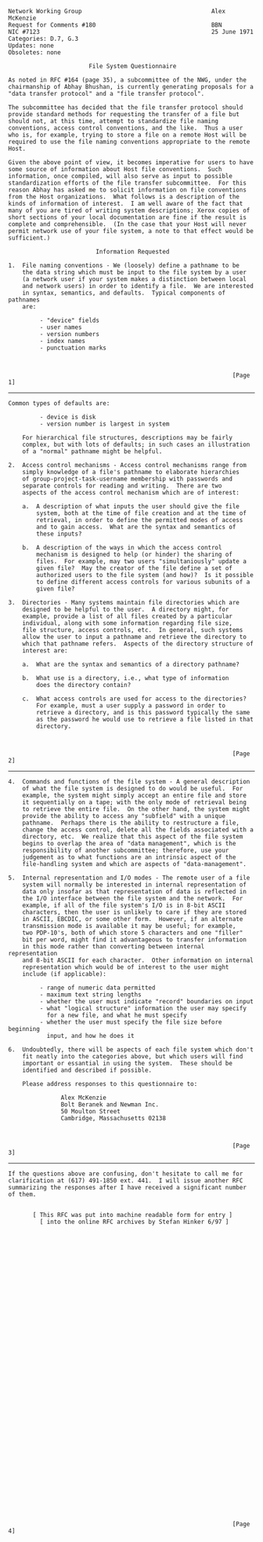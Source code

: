     Network Working Group                                     Alex McKenzie
    Request for Comments #180                                 BBN
    NIC #7123                                                 25 June 1971
    Categories: D.7, G.3
    Updates: none
    Obsoletes: none

                           File System Questionnaire

    As noted in RFC #164 (page 35), a subcommittee of the NWG, under the
    chairmanship of Abhay Bhushan, is currently generating proposals for a
    "data transfer protocol" and a "file transfer protocol".

    The subcommittee has decided that the file transfer protocol should
    provide standard methods for requesting the transfer of a file but
    should not, at this time, attempt to standardize file naming
    conventions, access control conventions, and the like.  Thus a user
    who is, for example, trying to store a file on a remote Host will be
    required to use the file naming conventions appropriate to the remote
    Host.

    Given the above point of view, it becomes imperative for users to have
    some source of information about Host file conventions.  Such
    information, once compiled, will also serve as input to possible
    standardization efforts of the file transfer subcommittee.  For this
    reason Abhay has asked me to solicit information on file conventions
    from the Host organizations.  What follows is a description of the
    kinds of information of interest.  I am well aware of the fact that
    many of you are tired of writing system descriptions; Xerox copies of
    short sections of your local documentation are fine if the result is
    complete and comprehensible.  (In the case that your Host will never
    permit network use of your file system, a note to that effect would be
    sufficient.)

                             Information Requested

    1.  File naming conventions - We (loosely) define a pathname to be
        the data string which must be input to the file system by a user
        (a network user if your system makes a distinction between local
        and network users) in order to identify a file.  We are interested
        in syntax, semantics, and defaults.  Typical components of pathnames
        are:

             - "device" fields
             - user names
             - version numbers
             - index names
             - punctuation marks



                                                                    [Page 1]

------------------------------------------------------------------------

``` newpage
Common types of defaults are:

         - device is disk
         - version number is largest in system

    For hierarchical file structures, descriptions may be fairly
    complex, but with lots of defaults; in such cases an illustration
    of a "normal" pathname might be helpful.

2.  Access control mechanisms - Access control mechanisms range from
    simply knowledge of a file's pathname to elaborate hierarchies
    of group-project-task-username membership with passwords and
    separate controls for reading and writing.  There are two
    aspects of the access control mechanism which are of interest:

    a.  A description of what inputs the user should give the file
        system, both at the time of file creation and at the time of
        retrieval, in order to define the permitted modes of access
        and to gain access.  What are the syntax and semantics of
        these inputs?

    b.  A description of the ways in which the access control
        mechanism is designed to help (or hinder) the sharing of
        files.  For example, may two users "simultaniously" update a
        given file?  May the creator of the file define a set of
        authorized users to the file system (and how)?  Is it possible
        to define different access controls for various subunits of a
        given file?

3.  Directories - Many systems maintain file directories which are
    designed to be helpful to the user.  A directory might, for
    example, provide a list of all files created by a particular
    individual, along with some information regarding file size,
    file structure, access controls, etc.  In general, such systems
    allow the user to input a pathname and retrieve the directory to
    which that pathname refers.  Aspects of the directory structure of
    interest are:

    a.  What are the syntax and semantics of a directory pathname?

    b.  What use is a directory, i.e., what type of information
        does the directory contain?

    c.  What access controls are used for access to the directories?
        For example, must a user supply a password in order to
        retrieve a directory, and is this password typically the same
        as the password he would use to retrieve a file listed in that
        directory.



                                                                [Page 2]
```

------------------------------------------------------------------------

``` newpage
4.  Commands and functions of the file system - A general description
    of what the file system is designed to do would be useful.  For
    example, the system might simply accept an entire file and store
    it sequentially on a tape; with the only mode of retrieval being
    to retrieve the entire file.  On the other hand, the system might
    provide the ability to access any "subfield" with a unique
    pathname.  Perhaps there is the ability to restructure a file,
    change the access control, delete all the fields associated with a
    directory, etc.  We realize that this aspect of the file system
    begins to overlap the area of "data management", which is the
    responsibility of another subcommittee; therefore, use your
    judgement as to what functions are an intrinsic aspect of the
    file-handling system and which are aspects of "data-management".

5.  Internal representation and I/O modes - The remote user of a file
    system will normally be interested in internal representation of
    data only insofar as that representation of data is reflected in
    the I/O interface between the file system and the network.  For
    example, if all of the file system's I/O is in 8-bit ASCII
    characters, then the user is unlikely to care if they are stored
    in ASCII, EBCDIC, or some other form.  However, if an alternate
    transmission mode is available it may be useful; for example,
    two PDP-10's, both of which store 5 characters and one "filler"
    bit per word, might find it advantageous to transfer information
    in this mode rather than converting between internal representation
    and 8-bit ASCII for each character.  Other information on internal
    representation which would be of interest to the user might
    include (if applicable):

         - range of numeric data permitted
         - maximum text string lengths
         - whether the user must indicate "record" boundaries on input
         - what "logical structure" information the user may specify
           for a new file, and what he must specify
         - whether the user must specify the file size before beginning
           input, and how he does it

6.  Undoubtedly, there will be aspects of each file system which don't
    fit neatly into the categories above, but which users will find
    important or essantial in using the system.  These should be
    identified and described if possible.

    Please address responses to this questionnaire to:

               Alex McKenzie
               Bolt Beranek and Newman Inc.
               50 Moulton Street
               Cambridge, Massachusetts 02138



                                                                [Page 3]
```

------------------------------------------------------------------------

``` newpage
If the questions above are confusing, don't hesitate to call me for
clarification at (617) 491-1850 ext. 441.  I will issue another RFC
summarizing the responses after I have received a significant number
of them.


       [ This RFC was put into machine readable form for entry ]
         [ into the online RFC archives by Stefan Hinker 6/97 ]











































                                                                [Page 4]
```
